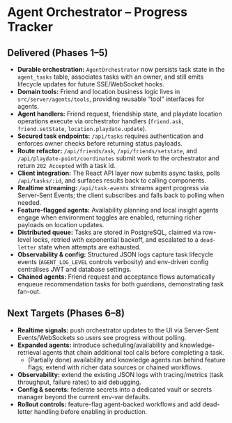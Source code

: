 # Agent Orchestrator – Progress Tracker

## Delivered (Phases 1–5)
- **Durable orchestration:** `AgentOrchestrator` now persists task state in the `agent_tasks` table, associates tasks with an owner, and still emits lifecycle updates for future SSE/WebSocket hooks.
- **Domain tools:** Friend and location business logic lives in `src/server/agents/tools`, providing reusable “tool” interfaces for agents.
- **Agent handlers:** Friend request, friendship state, and playdate location operations execute via orchestrator handlers (`friend.ask`, `friend.setState`, `location.playdate.update`).
- **Secured task endpoints:** `/api/tasks` requires authentication and enforces owner checks before returning status payloads.
- **Route refactor:** `/api/friends/ask`, `/api/friends/setstate`, and `/api/playdate-point/coordinates` submit work to the orchestrator and return `202 Accepted` with a task id.
- **Client integration:** The React API layer now submits async tasks, polls `/api/tasks/:id`, and surfaces results back to calling components.
- **Realtime streaming:** `/api/task-events` streams agent progress via Server-Sent Events; the client subscribes and falls back to polling when needed.
- **Feature-flagged agents:** Availability planning and local insight agents engage when environment toggles are enabled, returning richer payloads on location updates.
- **Distributed queue:** Tasks are stored in PostgreSQL, claimed via row-level locks, retried with exponential backoff, and escalated to a `dead-letter` state when attempts are exhausted.
- **Observability & config:** Structured JSON logs capture task lifecycle events (`AGENT_LOG_LEVEL` controls verbosity) and env-driven config centralises JWT and database settings.
- **Chained agents:** Friend request and acceptance flows automatically enqueue recommendation tasks for both guardians, demonstrating task fan-out.

## Next Targets (Phases 6–8)
- **Realtime signals:** push orchestrator updates to the UI via Server-Sent Events/WebSockets so users see progress without polling.
- **Expanded agents:** introduce scheduling/availability and knowledge-retrieval agents that chain additional tool calls before completing a task.
  - (Partially done) availability and knowledge agents run behind feature flags; extend with richer data sources or chained workflows.
- **Observability:** extend the existing JSON logs with tracing/metrics (task throughput, failure rates) to aid debugging.
- **Config & secrets:** federate secrets into a dedicated vault or secrets manager beyond the current env-var defaults.
- **Rollout controls:** feature-flag agent-backed workflows and add dead-letter handling before enabling in production.
